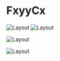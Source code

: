 # FxyyCx

![Layout](https://files.catbox.moe/ndyn1v.jpg) ![Layout](https://files.catbox.moe/vgvxte.jpg)

![Layout](https://files.catbox.moe/fnmusv.jpg)

![Layout](https://files.catbox.moe/oazteq.jpg)
